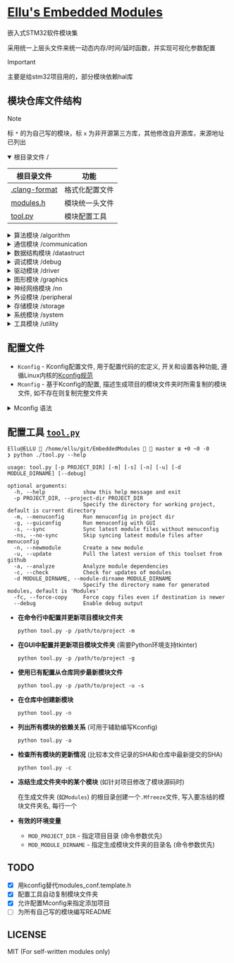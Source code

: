 # [Ellu's Embedded Modules](https://github.com/ElluIFX/EmbeddedModules)

嵌入式STM32软件模块集

采用统一上层头文件来统一动态内存/时间/延时函数，并实现可视化参数配置

> [!IMPORTANT]
> 主要是给stm32项目用的，部分模块依赖hal库

## 模块仓库文件结构

> [!NOTE]
> 标 `*` 的为自己写的模块，标 `x` 为非开源第三方库，其他修改自开源库，来源地址已列出

<details open>
  <summary>根目录文件 /</summary>

| 根目录文件                       | 功能           |
| -------------------------------- | -------------- |
| [.clang-format](./.clang-format) | 格式化配置文件 |
| [modules.h](./modules.h)         | 模块统一头文件 |
| [tool.py](./tool.py)             | 模块配置工具   |

</details>

<details>
  <summary>算法模块 /algorithm</summary>

| [Algorithm](./algorithm)             | 算法                |                        src                        | 备注     | SHA     |
| ------------------------------------ | ------------------- | :-----------------------------------------------: | -------- | ------- |
| [cmsis_dsp](./algorithm/cmsis_dsp)   | CMSIS-DSP(Src)      | [link](https://github.com/ARM-software/CMSIS-DSP) | 源码形式 | 03fa0e5 |
| [libcrc](./algorithm/libcrc)         | CRC计算库           |     [link](https://github.com/whik/crc-lib-c)     |          | abe136a |
| [pid](./algorithm/pid)               | 通用PID控制器       |                         *                         |          |         |
| [quaternion](./algorithm/quaternion) | 四元数和IMU姿态估计 |  [link](https://github.com/rbv188/IMU-algorithm)  | 未测试   | bd77afd |

</details>

<details>
  <summary>通信模块 /communication</summary>

| [Communication](./communication)       | 通信               |                         src                          | 备注 | SHA     |
| -------------------------------------- | ------------------ | :--------------------------------------------------: | ---- | ------- |
| [CherryUSB](./communication/cherryusb) | Cherry USB         | [link](https://github.com/cherry-embedded/CherryUSB) |      | 9cb992b |
| [lwpkt](./communication/lwpkt)         | 轻量级数据包       |       [link](https://github.com/MaJerle/lwpkt)       |      | 6a82dab |
| [minmea](./communication/minmea)       | GPS NMEA解析器     |        [link](https://github.com/ata4/minema)        |      | 450ad08 |
| [modbus](./communication/modbus)       | Modbus协议         |      [link](https://github.com/wql7013/ModBus)       |      | 0745519 |
| [TinyFrame](./communication/tinyframe) | 另一个轻量级数据包 |   [link](https://github.com/MightyPork/TinyFrame)    |      | a29167a |
| [xymodem](./communication/xymodem)     | X/YMODEM协议       |    [link](https://github.com/LONGZR007/IAP-STM32)    |      | f7b988d |

</details>

<details>
  <summary>数据结构模块 /datastruct</summary>

| [DataStruct](./datastruct)              | 数据结构                |                       src                       | 备注         | SHA     |
| --------------------------------------- | ----------------------- | :---------------------------------------------: | ------------ | ------- |
| [btree](./datastruct/btree)             | B树                     |   [link](https://github.com/tidwall/btree.c)    |              | c0cfc4e |
| [cstring](./datastruct/cstring)         | C字符串                 |   [link](https://github.com/cloudwu/cstring)    |              | 88e021b |
| [ctl](./datastruct/ctl)                 | 类型安全C模板容器库     |      [link](https://github.com/rurban/ctl)      |              | d314c08 |
| [dlist](./datastruct/dlist)             | 双向链表                |      [link](https://github.com/clibs/list)      |              | 23faa20 |
| [fifofast](./datastruct/fifofast)       | 纯头文件快速FIFO        |  [link](https://github.com/nqtronix/fifofast)   |              | 196edda |
| [hashmap](./datastruct/hashmap)         | 哈希表                  |  [link](https://github.com/tidwall/hashmap.c)   |              | 1c13992 |
| [json](./datastruct/json)               | JSON解析                |    [link](https://github.com/tidwall/json.c)    |              | 3d0e877 |
| [lfbb](./datastruct/lfbb)               | 二分无锁缓冲区          |     [link](https://github.com/DNedic/lfbb)      |              | 8c24b34 |
| [lfifo](./datastruct/lfifo)             | 通用环形缓冲区          |                        *                        | 比lwrb更高效 |         |
| [linux_list](./datastruct/linux_list)   | Linux-like链表          | [link](https://github.com/sysprog21/linux-list) |              | 452262e |
| [lwrb](./datastruct/lwrb)               | 轻量环形缓冲区          |     [link](https://github.com/MaJerle/lwrb)     |              | b32c645 |
| [pqueue](./datastruct/pqueue)           | 优先队列                |   [link](https://github.com/tidwall/pqueue.c)   |              | 2bb5600 |
| [sds](./datastruct/sds)                 | 简单动态字符串          |     [link](https://github.com/antirez/sds)      |              | a9a03bb |
| [struct2json](./datastruct/struct2json) | C结构体与JSON快速互转库 |  [link](https://github.com/armink/struct2json)  |              | 4f1fdc9 |
| [udict](./datastruct/udict)             | 通用哈希字典            |                        *                        | 基于uthash   |         |
| [ulist](./datastruct/ulist)             | 通用内存连续列表        |                        *                        |              |         |
| [uthash](./datastruct/uthash)           | 基于宏的可嵌入哈希表    |  [link](https://github.com/troydhanson/uthash)  |              | eeba196 |

</details>

<details>
  <summary>调试模块 /debug</summary>

| [Debug](./debug)                     | 调试                |                      src                      | 备注 | SHA     |
| ------------------------------------ | ------------------- | :-------------------------------------------: | ---- | ------- |
| [benchmark](./debug/benchmark)       | CoreMark基准测试    |   [link](https://github.com/eembc/coremark)   |      | d5fad6b |
| [cm_backtrace](./debug/cm_backtrace) | hardfault堆栈回溯   | [link](https://github.com/armink/CmBacktrace) |      | 6013293 |
| [RTT](./debug/rtt)                   | Segger-RTT 调试模块 |      [link](https://wiki.segger.com/RTT)      |      |         |
| [log](./debug/log)                   | 纯头文件日志库      |                       *                       |      |         |
| [minctest](./debug/minctest)         | 简易单元测试        | [link](https://github.com/codeplea/minctest)  |      | 0ab5834 |

</details>

<details>
  <summary>驱动模块 /driver</summary>

| [Driver](./driver)                | 驱动                  |                       src                        | 备注         | SHA     |
| --------------------------------- | --------------------- | :----------------------------------------------: | ------------ | ------- |
| [bq25890](./driver/bq25890)       | BQ2589x充电芯片       | [link](https://github.com/SumantKhalate/BQ25895) |              | ade0e3c |
| [ee24](./driver/ee24)             | 24xx EEPROM库         |     [link](https://github.com/nimaltd/ee24)      |              | 92816a7 |
| [key](./driver/key)               | 通用按键驱动          |                        *                         | 支持多种事件 |         |
| [motor](./driver/motor)           | 直流电机闭环驱动      |                        *                         |              |         |
| [paj7620u2](./driver/paj7620u2)   | PAJ7620U2手势识别     |                        *                         |              |         |
| [sc7a20](./driver/sc7a20)         | SC7A20加速度计        |                        *                         |              |         |
| [sh2](./driver/sh2)               | SH2 Sensorhub协议     |     [link](https://github.com/ceva-dsp/sh2)      |              | b514b1e |
| [spif](./driver/spif)             | SPI Flash通用驱动     |     [link](https://github.com/nimaltd/spif)      |              | c0f3ba2 |
| [stepper](./driver/stepper)       | 步进电机驱动          |                        *                         |              |         |
| [vl53l0x](./driver/vl53l0x)       | VL53L0X激光测距       |   [link](https://github.com/anisyanka/vl53l0x)   | 非官方库     | 04891c2 |
| [ws2812_spi](./driver/ws2812_spi) | WS2812灯带DMA-SPI驱动 |                        *                         |              |         |

</details>

<details>
  <summary>图形模块 /graphics</summary>

| [Graphics](./graphics)                              | 图形             |                        src                         | 备注       | SHA     |
| --------------------------------------------------- | ---------------- | :------------------------------------------------: | ---------- | ------- |
| [easy_ui](./graphics/easy_ui)                       | 单色屏UI库       |      [link](https://github.com/ErBWs/Easy-UI)      | 大幅魔改   | 691bdb4 |
| [hagl](./graphics/hagl)                             | HAL图形库        |      [link](https://github.com/tuupola/hagl)       |            | 8281a8a |
| [lvgl](./graphics/lvgl)                             | LittlevGL图形库  |        [link](https://github.com/lvgl/lvgl)        |            | 3aac8cc |
| [lvgl_gaussian_blur](./graphics/lvgl_gaussian_blur) | LVGL高斯模糊效果 | [link](https://gitee.com/MIHI1/lvgl_gaussian_blur) | cpp->c     |         |
| [lvgl_pm](./graphics/lvgl_pm)                       | LVGL页面管理器   |     [link](https://github.com/LanFly/lvgl-pm)      |            | 825df21 |
| [u8g2](./graphics/u8g2)                             | U8g2图形库       |      [link](https://github.com/olikraus/u8g2)      |            | 3e86287 |
| [ugui](./graphics/ugui)                             | uGUI图形库       |    [link](https://github.com/achimdoebler/UGUI)    |            | ce0bccb |
| [virtual_lcd](./graphics/virtual_lcd)               | 虚拟LCD          |                         *                          | 包含上位机 |         |

</details>

<details>
  <summary>神经网络模块 /nn</summary>

| [NN](./nn)            | 神经网络         |                    src                     | 备注 | SHA     |
| --------------------- | ---------------- | :----------------------------------------: | ---- | ------- |
| [genann](./nn/genann) | 简单前馈神经网络 | [link](https://github.com/codeplea/genann) |      | 4f72209 |

</details>

<details>
  <summary>外设模块 /peripheral</summary>

| [Peripheral](./peripheral)            | 外设               |                      src                       | 备注          | SHA     |
| ------------------------------------- | ------------------ | :--------------------------------------------: | ------------- | ------- |
| [board_i2c](./peripheral/board_i2c)   | 板级I2C包装层      |                       *                        |               |         |
| [board_led](./peripheral/board_led)   | 板级LED包装层      |                       *                        |               |         |
| [ee](./peripheral/ee)                 | 内置flash读写库    |     [link](https://github.com/nimaltd/ee)      |               | 460d569 |
| [i2c_salve](./peripheral/i2c_slave)   | LL库I2C从机        |                       *                        |               |         |
| [ll_i2c](./peripheral/ll_i2c)         | LL库I2C            |                       *                        | 包含中断/轮询 |         |
| [mr_library](./peripheral/mr_library) | 轻量级设备读写接口 |  [link](https://gitee.com/MacRsh/mr-library)   |               |         |
| [sw_i2c](./peripheral/sw_i2c)         | 软件I2C            | [link](https://github.com/liyanboy74/soft-i2c) |               | c595a39 |
| [sw_spi](./peripheral/sw_spi)         | 软件SPI            |                       x                        |               |         |
| [uni_io](./peripheral/uni_io)         | 数据通信功能包     |                       *                        |               |         |

</details>

<details>
  <summary>存储模块 /storage</summary>

| [Storage](./storage)                 | 存储              |                         src                          | 备注 | SHA     |
| ------------------------------------ | ----------------- | :--------------------------------------------------: | ---- | ------- |
| [easyflash](./storage/easyflash)     | 轻量级Flash数据库 |     [link](https://github.com/armink/EasyFlash)      |      | a67fffc |
| [littlefs](./storage/littlefs)       | LittleFS          | [link](https://github.com/littlefs-project/littlefs) |      | d01280e |
| [MiniFlashDB](./storage/miniflashdb) | 轻量级Flash数据库 |   [link](https://github.com/Jiu-xiao/MiniFlashDB)    | 魔改 | 99bf7aa |

</details>

<details>
  <summary>系统模块 /system</summary>

| [System](./system)                        | 系统                   |                        src                         | 备注            | SHA     |
| ----------------------------------------- | ---------------------- | :------------------------------------------------: | --------------- | ------- |
| [dalloc](./system/dalloc)                 | 动态指针管理内存分配器 |  [link](https://github.com/SkyEng1neering/dalloc)  |                 | da14f0f |
| [heap4](./system/heap4)                   | FreeRTOS堆4            |    [link](https://www.freertos.org/a00111.html)    |                 |         |
| [klite](./system/klite)                   | 基础实时内核           |      [link](https://gitee.com/kerndev/klite)       | 轻量高性能,推荐 |         |
| [lwmem](./system/lwmem)                   | 轻量级内存管理         |      [link](https://github.com/MaJerle/lwmem)      | 性能远不如heap4 | d7a159c |
| [rtthread_nano](./system/rtthread_nano)   | RT-Thread Nano         | [link](https://github.com/RT-Thread/rtthread-nano) |                 | 9177e3e |
| [s_task](./system/s_task)                 | 精简的协程实现         |     [link](https://github.com/xhawk18/s_task)      | 需要实现栈切换  | 609835c |
| [scheduler](./system/scheduler)           | 多功能任务调度器       |                         *                          | 内有使用说明    |         |
| [scheduler_lite](./system/scheduler_lite) | 轻量级任务调度器       |                         *                          |                 |         |

</details>

<details>
  <summary>工具模块 /utility</summary>

| [Utility](./utility)                   | 工具                       |                          src                          | 备注        | SHA     |
| -------------------------------------- | -------------------------- | :---------------------------------------------------: | ----------- | ------- |
| [cot_menu](./utility/cot_menu)         | 轻量级菜单框架             |    [link](https://gitee.com/cot_package/cot_menu)     | 抽象菜单    |         |
| [embedded_cli](./utility/embedded_cli) | 嵌入式命令行               |  [link](https://github.com/funbiscuit/embedded-cli)   | 魔改        | ffa8014 |
| [lwprintf](./utility/lwprintf)         | 轻量级无缓冲区printf       |      [link](https://github.com/MaJerle/lwprintf)      |             | 18a1338 |
| [perf_counter](./utility/perf_counter) | PerfCounter性能统计/时基库 | [link](https://github.com/GorgonMeducer/perf_counter) | 必备品      | 0b17943 |
| [ryu](./utility/ryu)                   | 浮点数转字符串             |        [link](https://github.com/tidwall/ryu)         |             | 5056abc |
| [term_table](./utility/term_table)     | 动态终端表格工具           |                           *                           | 仅debug使用 |         |
| [TimeLib](./utility/TimeLib)           | UNIX时间库                 |    [link](https://github.com/geekfactory/TimeLib)     |             | 8bdf963 |
| [xv](./utility/xv)                     | 类JavaScript的字符串解析器 |         [link](https://github.com/tidwall/xv)         |             | b46851f |
| [tiny_regex](./utility/tiny_regex)     | 简易正则解析器             |   [link](https://github.com/zeta-zero/tiny-regex-c)   | 无捕获组    | 9d5f5d8 |
| [incbin.h](./utility/incbin)           | 二进制文件嵌入             |   [link](https://github.com/graphitemaster/incbin)    |             | 6e576ca |
| [macro.h](./utility/macro.h)           | 通用宏                     |                           *                           |             |         |

</details>

## 配置文件

- `Kconfig` - Kconfig配置文件, 用于配置代码的宏定义, 开关和设置各种功能, 遵循Linux内核的[Kconfig规范](https://github.com/torvalds/linux/blob/master/Documentation/kbuild/kconfig-language.rst)
- `Mconfig` - 基于Kconfig的配置, 描述生成项目的模块文件夹时所需复制的模块文件, 如不存在则复制完整文件夹

<details>
  <summary>Mconfig 语法</summary>

Mconfig文件实际上是一个python脚本, 继承完整的`tool.py`运行环境

其中有四个特殊变量和三个特殊函数:

- `CONFIG` - 从Kconfig配置结果中解析的配置项目, 访问不存在的项目将返回`False`
- `IGNORES` - 复制该模块的文件时忽略的项目, 使用glob匹配
- `DST_PATH` - 本模块文件夹的目标路径
- `SRC_PATH` - 本模块文件夹的源路径
- `def DEBUG(msg: str)` - 输出调试信息 (`--debug`)
- `def WARNING(msg: str)` - 输出警告信息
- `def ERROR(msg: str)` - 输出错误信息并退出

下面是一个简单的例子:

```python
if CONFIG.DISABLE_MODULE_A: # 也支持.get()方法来定义不存在时的默认返回值
    IGNORES += "module_a.*"
if CONFIG.DISABLE_SUB_MODULES:
    DEBUG(f"SUB_MODULES: {CONFIG.SUB_MODULES}")
    if "B" in CONFIG.SUB_MODULES:
        IGNORES += ["module_b1.*", "module_b2.*"]
    IGNORES += "module_c*.*"
IGNORES += "test_*_module.*"
```

</details>

## 配置工具 [`tool.py`](./tool.py)

```shell
Ellu@ELLU  /home/ellu/git/EmbeddedModules   master ≣ +0 ~0 -0
❯ python ./tool.py --help

usage: tool.py [-p PROJECT_DIR] [-m] [-s] [-n] [-u] [-d MODULE_DIRNAME] [--debug]

optional arguments:
  -h, --help            show this help message and exit
  -p PROJECT_DIR, --project-dir PROJECT_DIR
                        Specify the directory for working project, default is current directory
  -m, --menuconfig      Run menuconfig in project dir
  -g, --guiconfig       Run menuconfig with GUI
  -s, --sync            Sync latest module files without menuconfig
  -ns, --no-sync        Skip syncing latest module files after menuconfig
  -n, --newmodule       Create a new module
  -u, --update          Pull the latest version of this toolset from github
  -a, --analyze         Analyze module dependencies
  -c, --check           Check for updates of modules
  -d MODULE_DIRNAME, --module-dirname MODULE_DIRNAME
                        Specify the directory name for generated modules, default is 'Modules'
  -fc, --force-copy     Force copy files even if destination is newer
  --debug               Enable debug output
```

- **在命令行中配置并更新项目模块文件夹**

  ```shell
  python tool.py -p /path/to/project -m
  ```

- **在GUI中配置并更新项目模块文件夹** (需要Python环境支持tkinter)

  ```shell
  python tool.py -p /path/to/project -g
  ```

- **使用已有配置从仓库同步最新模块文件**

  ```shell
  python tool.py -p /path/to/project -u -s
  ```

- **在仓库中创建新模块**

  ```shell
  python tool.py -n
  ```

- **列出所有模块的依赖关系** (可用于辅助编写Kconfig)

  ```shell
  python tool.py -a
  ```

- **检查所有模块的更新情况** (比较本文件记录的SHA和仓库中最新提交的SHA)

  ```shell
  python tool.py -c
  ```

- **冻结生成文件夹中的某个模块** (如针对项目修改了模块源码时)

  在生成文件夹 (如`Modules`) 的根目录创建一个`.Mfreeze`文件, 写入要冻结的模块文件夹名, 每行一个

- **有效的环境变量**

  - `MOD_PROJECT_DIR` - 指定项目目录 (命令参数优先)
  - `MOD_MODULE_DIRNAME` - 指定生成模块文件夹的目录名 (命令参数优先)

## TODO

- [x] 用kconfig替代modules_conf.template.h
- [x] 配置工具自动复制模块文件夹
- [x] 允许配置Mconfig来指定添加项目
- [ ] 为所有自己写的模块编写README

## LICENSE

MIT (For self-written modules only)
